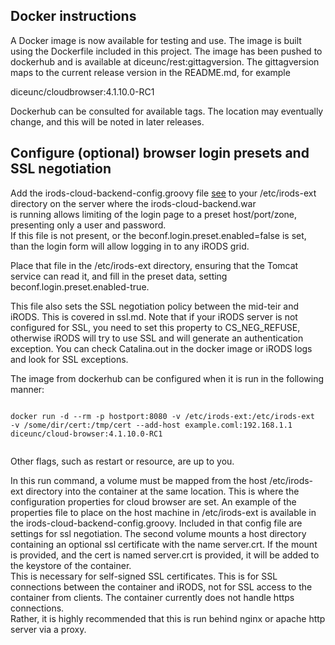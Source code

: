 ## Docker instructions

A Docker image is now available for testing and use.  The image is built using the Dockerfile included in this project. 
 The image has been pushed to dockerhub and is available at diceunc/rest:gittagversion.  The gittagversion maps to the 
 current release version in the README.md, for example

diceunc/cloudbrowser:4.1.10.0-RC1

Dockerhub can be consulted for available tags.  The location may eventually change, and this will be noted in later releases.


## Configure (optional) browser login presets and SSL negotiation 

Add the irods-cloud-backend-config.groovy file [see](https://github.com/DICE-UNC/irods-cloud-browser/blob/master/irods-cloud-bckend/misc/irods-cloud-backend-config.groovy)  to your /etc/irods-ext directory on the server where the irods-cloud-backend.war  
is running allows limiting of the login page to a preset host/port/zone, presenting only a user and password.  
If this file is not present, or the beconf.login.preset.enabled=false is set, than the login form will allow 
logging in to any iRODS grid.

Place that file in the /etc/irods-ext directory, ensuring that the Tomcat service can read it, and fill in the preset 
data, setting beconf.login.preset.enabled-true.  

This file also sets the SSL negotiation policy between the mid-teir and iRODS.  This is covered in ssl.md.  Note that if your
iRODS server is not configured for SSL, you need to set this property to CS_NEG_REFUSE, otherwise iRODS will try to use SSL and will generate an authentication exception.  You can check Catalina.out in the docker image or iRODS logs and look for SSL exceptions.



The image from dockerhub can be configured when it is run in the following manner:

```

docker run -d --rm -p hostport:8080 -v /etc/irods-ext:/etc/irods-ext  -v /some/dir/cert:/tmp/cert --add-host example.coml:192.168.1.1 diceunc/cloud-browser:4.1.10.0-RC1


```

Other flags, such as restart or resource, are up to you.  

In this run command, a volume must be mapped from the host /etc/irods-ext directory into the container at the same location. 
This is where the configuration properties for cloud browser are set.  An example of the properties file to place on the 
host machine in /etc/irods-ext is available in the irods-cloud-backend-config.groovy.  Included in that config file are 
settings for ssl negotiation.
The second volume mounts a host directory containing an optional ssl certificate with the name server.crt.  If the 
mount is provided, and the cert is named server.crt is provided, it will be added to the keystore of the container.  
This is necessary for self-signed SSL certificates.  This is for SSL connections between the container and iRODS, 
not for SSL access to the container from clients.  The container currently does not handle https connections.  
Rather, it is highly recommended that this is run behind nginx or apache http server via a proxy.  
